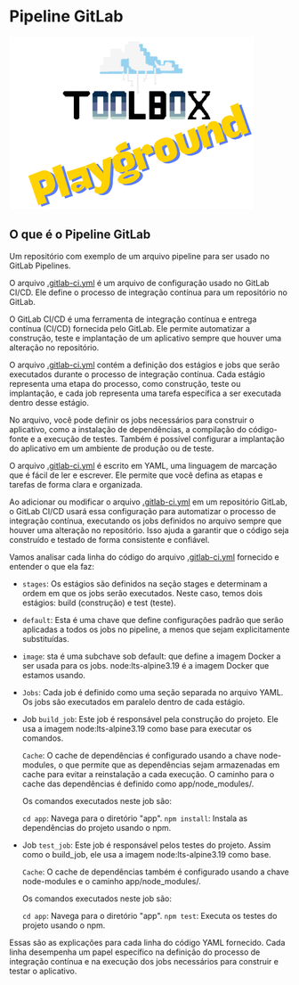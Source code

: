 # Pipeline GitLab

![Toolbox Playground](../img/toolbox-playground.png)

## O que é o Pipeline GitLab

Um repositório com exemplo de um arquivo pipeline para ser usado no GitLab Pipelines.

O arquivo [.gitlab-ci.yml](.gitlab-ci.yml) é um arquivo de configuração usado no GitLab CI/CD. Ele define o processo de integração contínua para um repositório no GitLab.

O GitLab CI/CD é uma ferramenta de integração contínua e entrega contínua (CI/CD) fornecida pelo GitLab. Ele permite automatizar a construção, teste e implantação de um aplicativo sempre que houver uma alteração no repositório.

O arquivo [.gitlab-ci.yml](.gitlab-ci.yml) contém a definição dos estágios e jobs que serão executados durante o processo de integração contínua. Cada estágio representa uma etapa do processo, como construção, teste ou implantação, e cada job representa uma tarefa específica a ser executada dentro desse estágio.

No arquivo, você pode definir os jobs necessários para construir o aplicativo, como a instalação de dependências, a compilação do código-fonte e a execução de testes. Também é possível configurar a implantação do aplicativo em um ambiente de produção ou de teste.

O arquivo [.gitlab-ci.yml](.gitlab-ci.yml) é escrito em YAML, uma linguagem de marcação que é fácil de ler e escrever. Ele permite que você defina as etapas e tarefas de forma clara e organizada.

Ao adicionar ou modificar o arquivo [.gitlab-ci.yml](.gitlab-ci.yml) em um repositório GitLab, o GitLab CI/CD usará essa configuração para automatizar o processo de integração contínua, executando os jobs definidos no arquivo sempre que houver uma alteração no repositório. Isso ajuda a garantir que o código seja construído e testado de forma consistente e confiável.

Vamos analisar cada linha do código do arquivo [.gitlab-ci.yml](.gitlab-ci.yml) fornecido e entender o que ela faz:

- `stages`: Os estágios são definidos na seção stages e determinam a ordem em que os jobs serão executados. Neste caso, temos dois estágios: build (construção) e test (teste).

- `default`: Esta é uma chave que define configurações padrão que serão aplicadas a todos os jobs no pipeline, a menos que sejam explicitamente substituídas.

- `image`: sta é uma subchave sob default: que define a imagem Docker a ser usada para os jobs. node:lts-alpine3.19 é a imagem Docker que estamos usando.

- `Jobs`: Cada job é definido como uma seção separada no arquivo YAML. Os jobs são executados em paralelo dentro de cada estágio.

- Job `build_job`: Este job é responsável pela construção do projeto. Ele usa a imagem node:lts-alpine3.19 como base para executar os comandos.

    `Cache`: O cache de dependências é configurado usando a chave node-modules, o que permite que as dependências sejam armazenadas em cache para evitar a reinstalação a cada execução. O caminho para o cache das dependências é definido como app/node_modules/.

    Os comandos executados neste job são:

    `cd app`: Navega para o diretório "app".
    `npm install`: Instala as dependências do projeto usando o npm.

- Job `test_job`: Este job é responsável pelos testes do projeto. Assim como o build_job, ele usa a imagem node:lts-alpine3.19 como base.

    `Cache`: O cache de dependências também é configurado usando a chave node-modules e o caminho app/node_modules/.

    Os comandos executados neste job são:

    `cd app`: Navega para o diretório "app".
    `npm test`: Executa os testes do projeto usando o npm.

Essas são as explicações para cada linha do código YAML fornecido. Cada linha desempenha um papel específico na definição do processo de integração contínua e na execução dos jobs necessários para construir e testar o aplicativo.
